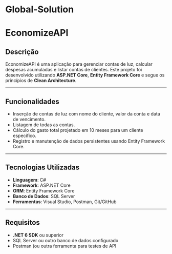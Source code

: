 # Global-Solution

# EconomizeAPI

## Descrição
EconomizeAPI é uma aplicação para gerenciar contas de luz, calcular despesas acumuladas e listar contas de clientes. Este projeto foi desenvolvido utilizando **ASP.NET Core**, **Entity Framework Core** e segue os princípios de **Clean Architecture**.

---

## Funcionalidades
- Inserção de contas de luz com nome do cliente, valor da conta e data de vencimento.
- Listagem de todas as contas.
- Cálculo do gasto total projetado em 10 meses para um cliente específico.
- Registro e manutenção de dados persistentes usando Entity Framework Core.

---

## Tecnologias Utilizadas
- **Linguagem**: C#
- **Framework**: ASP.NET Core
- **ORM**: Entity Framework Core
- **Banco de Dados**: SQL Server
- **Ferramentas**: Visual Studio, Postman, Git/GitHub

---

## Requisitos
- **.NET 6 SDK** ou superior
- SQL Server ou outro banco de dados configurado
- Postman (ou outra ferramenta para testes de API
